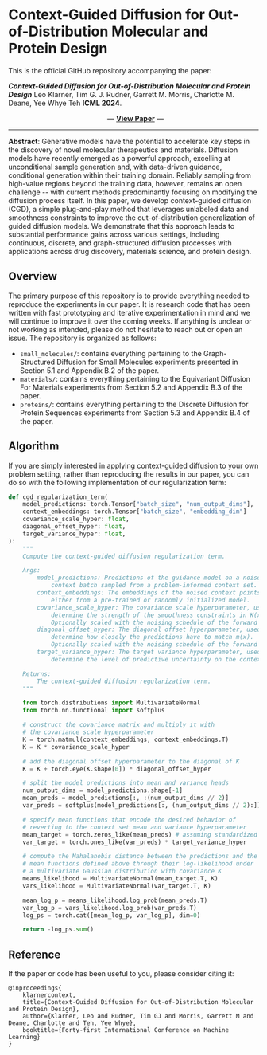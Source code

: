 # Context-Guided Diffusion for Out-of-Distribution Molecular and Protein Design

This is the official GitHub repository accompanying the paper:

**_Context-Guided Diffusion for Out-of-Distribution Molecular and Protein Design_** 
Leo Klarner, Tim G. J. Rudner, Garrett M. Morris, Charlotte M. Deane, Yee Whye Teh **ICML 2024**.

<p align="center">
  &#151; <a href="https://arxiv.org/abs/2407.11942"><b>View Paper</b></a> &#151;
</p>

---

**Abstract**: Generative models have the potential to accelerate key steps in the discovery of novel molecular therapeutics and materials. Diffusion models have recently emerged as a powerful approach, excelling at unconditional sample generation and, with data-driven guidance, conditional generation within their training domain. Reliably sampling from high-value regions beyond the training data, however, remains an open challenge -- with current methods predominantly focusing on modifying the diffusion process itself. In this paper, we develop context-guided diffusion (CGD), a simple plug-and-play method that leverages unlabeled data and smoothness constraints to improve the out-of-distribution generalization of guided diffusion models. We demonstrate that this approach leads to substantial performance gains across various settings, including continuous, discrete, and graph-structured diffusion processes with applications across drug discovery, materials science, and protein design.

## Overview

The primary purpose of this repository is to provide everything needed to reproduce the experiments in our paper. It is research code that has been written with fast prototyping and iterative experimentation in mind and we will continue to improve it over the coming weeks. If anything is unclear or not working as intended, please do not hesitate to reach out or open an issue. The repository is organized as follows:

- `small_molecules/`: contains everything pertaining to the Graph-Structured Diffusion for Small Molecules experiments presented in Section 5.1 and Appendix B.2 of the paper.
- `materials/`: contains everything pertaining to the Equivariant Diffusion For Materials experiments from Section 5.2 and Appendix B.3 of the paper. 
- `proteins/`: contains everything pertaining to the Discrete Diffusion for Protein Sequences experiments from Section 5.3 and Appendix B.4 of the paper.

## Algorithm

If you are simply interested in applying context-guided diffusion to your own problem setting, rather than reproducing the results in our paper, you can do so with the following implementation of our regularization term:

```python
def cgd_regularization_term(
    model_predictions: torch.Tensor["batch_size", "num_output_dims"],
    context_embeddings: torch.Tensor["batch_size", "embedding_dim"]
    covariance_scale_hyper: float,
    diagonal_offset_hyper: float,
    target_variance_hyper: float,
):
    """
    Compute the context-guided diffusion regularization term.

    Args:
        model_predictions: Predictions of the guidance model on a noised 
            context batch sampled from a problem-informed context set.
        context_embeddings: The embeddings of the noised context points, derived 
            either from a pre-trained or randomly initialized model.
        covariance_scale_hyper: The covariance scale hyperparameter, used to        
            determine the strength of the smoothness constraints in K(x).
            Optionally scaled with the noising schedule of the forward process.
        diagonal_offset_hyper: The diagonal offset hyperparameter, used to
            determine how closely the predictions have to match m(x).
            Optionally scaled with the noising schedule of the forward process
        target_variance_hyper: The target variance hyperparameter, used to
            determine the level of predictive uncertainty on the context set.

    Returns:
        The context-guided diffusion regularization term.
    """

    from torch.distributions import MultivariateNormal
    from torch.nn.functional import softplus

    # construct the covariance matrix and multiply it with 
    # the covariance scale hyperparameter
    K = torch.matmul(context_embeddings, context_embeddings.T)
    K = K * covariance_scale_hyper

    # add the diagonal offset hyperparameter to the diagonal of K
    K = K + torch.eye(K.shape[0]) * diagonal_offset_hyper

    # split the model predictions into mean and variance heads
    num_output_dims = model_predictions.shape[-1]
    mean_preds = model_predictions[:, :(num_output_dims // 2)]
    var_preds = softplus(model_predictions[:, (num_output_dims // 2):])

    # specify mean functions that encode the desired behavior of
    # reverting to the context set mean and variance hyperparameter
    mean_target = torch.zeros_like(mean_preds) # assuming standardized labels
    var_target = torch.ones_like(var_preds) * target_variance_hyper

    # compute the Mahalanobis distance between the predictions and the
    # mean functions defined above through their log-likelihood under
    # a multivariate Gaussian distribution with covariance K
    means_likelihood = MultivariateNormal(mean_target.T, K)
    vars_likelihood = MultivariateNormal(var_target.T, K)

    mean_log_p = means_likelihood.log_prob(mean_preds.T)
    var_log_p = vars_likelihood.log_prob(var_preds.T)
    log_ps = torch.cat([mean_log_p, var_log_p], dim=0)

    return -log_ps.sum()
```

## Reference

If the paper or code has been useful to you, please consider citing it:

```
@inproceedings{
    klarnercontext,
    title={Context-Guided Diffusion for Out-of-Distribution Molecular and Protein Design},
    author={Klarner, Leo and Rudner, Tim GJ and Morris, Garrett M and Deane, Charlotte and Teh, Yee Whye},
    booktitle={Forty-first International Conference on Machine Learning}
}